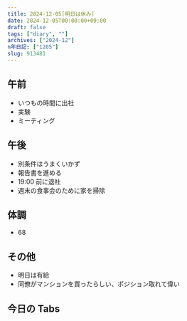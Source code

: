 ```yaml
---
title: 2024-12-05[明日は休み]
date: 2024-12-05T00:00:00+09:00
draft: false
tags: ["diary", ""]
archives: ["2024-12"]
n年日記: ["1205"]
slug: 913481
---
```


## 午前

- いつもの時間に出社
- 実験
- ミーティング

## 午後

- 別条件はうまくいかず
- 報告書を進める
- 19:00 前に退社
- 週末の食事会のために家を掃除

## 体調

- 68

## その他

- 明日は有給
- 同僚がマンションを買ったらしい、ポジション取れて偉い

## 今日の Tabs
